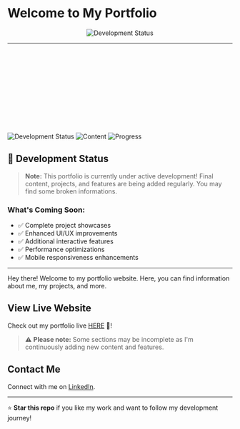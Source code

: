 # Welcome to My Portfolio

<div align="center">
  <img src="https://readme-typing-svg.demolab.com?font=Fira+Code&weight=600&size=20&duration=2000&pause=1500&color=FF6B35&center=true&vCenter=true&width=300&lines=%F0%9F%94%84+Under+Development;%E2%9A%A1+Work+in+Progress;%F0%9F%9A%80+Coming+Soon" alt="Development Status">
</div>




---
<div style='margin:5vh'></div>



![Development Status](https://img.shields.io/badge/Status-Under%20Development-orange?style=for-the-badge)
![Content](https://img.shields.io/badge/Content-Being%20Added-blue?style=for-the-badge)
![Progress](https://img.shields.io/badge/Progress-80%25-green?style=for-the-badge)

## 🚧 Development Status

> **Note:** This portfolio is currently under active development! Final content, projects, and features are being added regularly. You may find some broken informations.

### What's Coming Soon:
- ✅ Complete project showcases
- ✅ Enhanced UI/UX improvements  
- ✅ Additional interactive features
- ✅ Performance optimizations
- ✅ Mobile responsiveness enhancements

---

Hey there! Welcome to my portfolio website. Here, you can find information about me, my projects, and more.

## View Live Website

Check out my portfolio live [HERE](https://zafar-dev-portfolio.vercel.app/) 🚀!

> ⚠️ **Please note:** Some sections may be incomplete as I'm continuously adding new content and features.

## Contact Me
Connect with me on [LinkedIn](https://www.linkedin.com/in/md-z-41687b157).

---

⭐ **Star this repo** if you like my work and want to follow my development journey!
